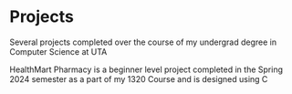 # Projects
Several projects completed over the course of my undergrad degree in Computer Science at UTA

HealthMart Pharmacy is a beginner level project completed in the Spring 2024 semester as a part of my 1320 Course and is designed using C
